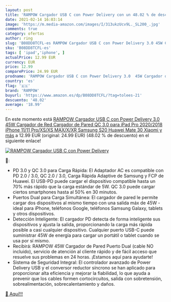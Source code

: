 ```yaml
---
layout: post
title: 'RAMPOW Cargador USB C con Power Delivery con un 48.02 % de descuento'
date: 2021-02-14 16:03:14
image: 'https://m.media-amazon.com/images/I/313ukzUcv9L._SL200_.jpg'
comments: true
category: ofertas
author: ring
slug: 'B08DD8TCFL-es RAMPOW Cargador USB C con Power Delivery 3.0 45W Cargador...'
sku: 'B08DD8TCFL-es'
tags: [ 'ipad','iphone', ]
actualPrice: 12.99 EUR
currency: EUR
price: 12.99
comparePrice: 24.99 EUR
prodname: 'RAMPOW Cargador USB C con Power Delivery 3.0  45W Cargador de Red Cargador de Pared QC 3.0 para iPad Pro 2020/2018  iPhone 11/11 Pro/XS/XS MAX/X/XR  Samsung S20  Huawei Mate 30  Xiaomi y más'
country: 'es'
flag: '🇪🇸'
brand: 'RAMPOW'
buyurl: 'https://www.amazon.es/dp/B08DD8TCFL/?tag=tolees-21'
descuento: '48.02'
average: '18.99'
---
```


En este momento está [RAMPOW Cargador USB C con Power Delivery 3.0  45W Cargador de Red Cargador de Pared QC 3.0 para iPad Pro 2020/2018  iPhone 11/11 Pro/XS/XS MAX/X/XR  Samsung S20  Huawei Mate 30  Xiaomi y más](https://www.amazon.es/dp/B08DD8TCFL/?tag=tolees-21) a 12.99 EUR (original: 24.99 EUR) (48.02 %  de descuento) en el siguiente enlace!

[![RAMPOW Cargador USB C con Power Delivery](https://m.media-amazon.com/images/I/313ukzUcv9L._SL200_.jpg)](https://www.amazon.es/dp/B08DD8TCFL/?tag=tolees-21)

🔎:

- PD 3.0 y QC 3.0 para Carga Rápida: El Adaptador AC es compatible con PD 2.0 / 3.0, QC 2.0 / 3.0, Carga Rápida Adaptive de Samsung y FCP de Huawei. El USB-PD puede cargar el dispositivo compatible hasta un 70% más rápido que la carga estándar de 5W. QC 3.0 puede cargar ciertos smartphones hasta al 50% en 30 minutos.
- Puertos Dual para Carga Simultánea: El cargador de pared le permite cargar dos dispositivos al mismo tiempo con una salida máx de 45W - ideal para iPhone, teléfonos Google, teléfonos Samsung Galaxy, tablets y otros dispositivos.
- Detección Inteligente: El cargador PD detecta de forma inteligente sus dispositivos y ajusta la salida, proporcionando la carga más rápida posible a casi cualquier dispositivo. Cualquier puerto USB-C puede suministrar 45W de energía para cargar un portátil o tablet cuando se usa por sí mismo.
- Recibirá: RAMPOW 45W Cargador de Pared Puerto Dual (cable NO incluido), servicio de atención al cliente rápido y de fácil acceso que resuelve sus problemas en 24 horas. ¡Estamos aquí para ayudarte!
- Sistema de Seguridad Integral: El controlador avanzado de Power Delivery USB y el conversor reductor síncrono se han aplicado para proporcionar alta eficiencia y mejorar la fiabilidad, lo que ayuda a prevenir que los cables formen cortocircuitos, salida con sobretensión, sobrealimentación, sobrecalentamiento y daños.

[🛒 Aquí!!!](https://www.amazon.es/dp/B08DD8TCFL/?tag=tolees-21)
